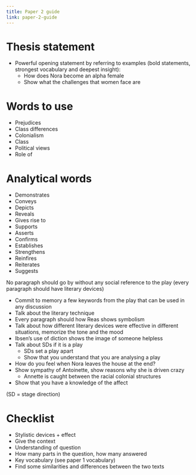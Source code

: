 ```yaml
---
title: Paper 2 guide
link: paper-2-guide
---
```


# Thesis statement



*   Powerful opening statement by referring to examples (bold statements, strongest vocabulary and deepest insight):
    *   How does Nora become an alpha female
    *   Show what the challenges that women face are


# Words to use



*   Prejudices
*   Class differences
*   Colonialism
*   Class
*   Political views
*   Role of 


# Analytical words



*   Demonstrates
*   Conveys
*   Depicts
*   Reveals
*   Gives rise to
*   Supports
*   Asserts
*   Confirms
*   Establishes
*   Strengthens
*   Reinfires
*   Reiterates
*   Suggests

No paragraph should go by without any social reference to the play (every paragraph should have literary devices)



*   Commit to memory a few keywords from the play that can be used in any discussion
*   Talk about the literary technique
*   Every paragraph should how Reas shows symbolism
*   Talk about how different literary devices were effective in different situations, memorize the tone and the mood
*   Ibsen’s use of diction shows the image of someone helpless
*   Talk about SDs if it is a play
    *   SDs set a play apart
    *   Show that you understand that you are analysing a play
*   How do you feel when Nora leaves the house at the end?
*   Show sympathy of Antoinette, show reasons why she is driven crazy
    *   Annette is caught between the racial colonial structures
*   Show that you have a knowledge of the affect

(SD = stage direction)


# Checklist



*   Stylistic devices + effect 
*   Give the context
*   Understanding of question
*   How many parts in the question, how many answered
*   Key vocabulary (see paper 1 vocabulary)
*   Find some similarities and differences between the two texts